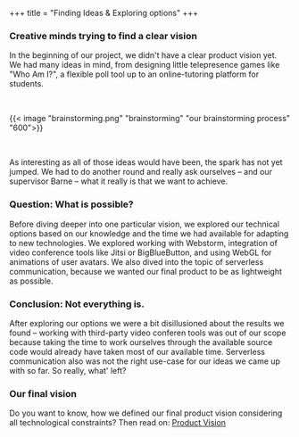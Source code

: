 +++
title = "Finding Ideas & Exploring options"
+++

### Creative minds trying to find a clear vision
In the beginning of our project, we didn't have a clear product vision yet. We had many ideas in mind, from designing little telepresence games like "Who Am I?", a flexible poll tool up to an online-tutoring platform for students.

<br>

{{< image "brainstorming.png" "brainstorming" "our brainstorming process" "600">}}

<br>

As interesting as all of those ideas would have been, the spark has not yet jumped. We had to do another round and really ask ourselves – and our supervisor Barne – what it really is that we want to achieve.


### Question: What is possible?

Before diving deeper into one particular vision, we explored our technical options based on our knowledge and the time we had available for adapting to new technologies. We explored working with Webstorm, integration of video conference tools like Jitsi or BigBlueButton,  and using WebGL for animations of user avatars. We also dived into the topic of serverless communication, because we wanted our final product to be as lightweight as possible.

### Conclusion: Not everything is.

After exploring our options we were a bit disillusioned about the results we found – working with third-party video conferen tools was out of our scope because taking the time to work ourselves through the available source code would already have taken most of our available time. Serverless communication also was not the right use-case for our ideas we came up with so far. So really, what' left?

### Our final vision
Do you want to know, how we defined our final product vision considering all technological constraints? Then read on:
[Product Vision](../productvision)
